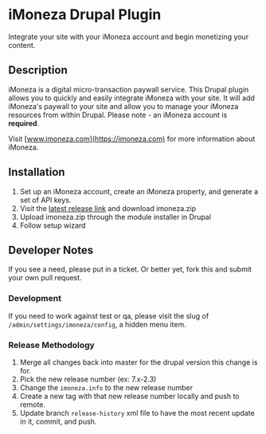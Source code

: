 # iMoneza Drupal Plugin

Integrate your site with your iMoneza account and begin monetizing your content.

## Description

iMoneza is a digital micro-transaction paywall service. This Drupal plugin allows you to quickly and easily integrate iMoneza with your site. 
It will add iMoneza's paywall to your site and allow you to manage your iMoneza resources from within Drupal. 
Please note - an iMoneza account is **required**.

Visit [www.imoneza.com](https://imoneza.com) for more information about iMoneza.

## Installation

1. Set up an iMoneza account, create an iMoneza property, and generate a set of API keys.
2. Visit the [latest release link](https://github.com/iMoneza/drupal-imoneza/releases/latest) and download imoneza.zip
3. Upload imoneza.zip through the module installer in Drupal
4. Follow setup wizard

## Developer Notes

If you see a need, please put in a ticket.  Or better yet, fork this and submit your own pull request.

### Development

If you need to work against test or qa, please visit the slug of `/admin/settings/imoneza/config`, a hidden menu item.

### Release Methodology

1. Merge all changes back into master for the drupal version this change is for.
2. Pick the new release number (ex: 7.x-2.3)
3. Change the `imoneza.info` to the new release number
4. Create a new tag with that new release number locally and push to remote.
5. Update branch `release-history` xml file to have the most recent update in it, commit, and push.